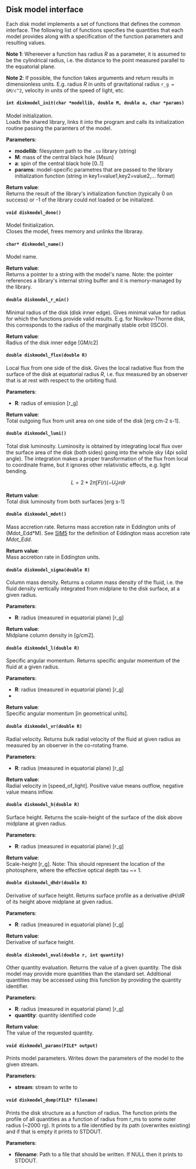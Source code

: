 ## Disk model interface

Each disk model implements a set of functions that defines the common interface. The following list of functions specifies the quantities that each model provides along with a specification of the function parameters and resulting values.

**Note 1**: Whereever a function has radius _R_ as a parameter, it is assumed to be the cylindrical radius, i.e. the distance to the point measured parallel to the equatorial plane.

**Note 2**: If possible, the function takes arguments and return results in dimensionless units. E.g. radius _R_ in units of gravitational radius `r_g = GM/c^2`, velocity in units of the speed of light, etc.

#### `int diskmodel_init(char *modellib, double M, double a, char *params)`
Model initialization.  
Loads the shared library, links it into the program and calls its initialization routine passing the paramters of the model.

**Parameters**:  
* **modellib**: filesystem path to the `.so` library (string) 
* **M**: mass of the central black hole [Msun] 
* **a**: spin of the central black hole [0..1] 
* **params**: model-specific parametres that are passed to the library initialization function (string in key1=value1,key2=value2,... format)

**Return value**:  
Returns the result of the library's initialization function (typically 0 on success) or -1 of the library could not loaded or be initialized. 

#### `void diskmodel_done()`
Model finitialization.  
Closes the model, frees memory and unlinks the libraray. 

#### `char* diskmodel_name()`
Model name.

**Return value**:  
Returns a pointer to a string with the model's name. Note: the pointer references a library's internal string buffer and it is  memory-managed by the library.

<!--
#### `void diskmodel_help()`
Model name.
Returns a pointer to a string with the model's name. 
-->

#### `double diskmodel_r_min()`
Minimal radius of the disk (disk inner edge).
Gives minimal value for radius for which the functions provide valid results. E.g. for Novikov-Thorne disk, this corresponds to the radius of the marginally stable orbit (ISCO).

**Return value**:  
Radius of the disk inner edge [GM/c2] 

#### `double diskmodel_flux(double R)`
Local flux from one side of the disk.
Gives the local radiative flux from the surface of the disk at equatorial radius _R_, i.e. flux measured by an observer that is at rest with respect to the orbiting fluid.

**Parameters**: 
* **R**: radius of emission [r_g]

**Return value**:  
Total outgoing flux from unit area on one side of the disk [erg cm-2 s-1]. 

#### `double diskmodel_lumi()`
Total disk luminosity.
Luminosity is obtained by integrating local flux over the surface area of the disk (both sides) going into the whole sky (4pi solid angle). The integration makes a proper transformation of the flux from local to coordinate frame, but it ignores other relativistic effects, e.g. light bending.
```math
L = 2 * 2\pi \int F(r) (-U_t) r dr
```
**Return value**:  
Total disk luminosity from both surfaces [erg s-1] 

#### `double diskmodel_mdot()`
Mass accretion rate.
Returns mass accretion rate in Eddington units of (Mdot_Edd*M). See [SIM5](https://github.com/mbursa/sim5) for the definition of Eddington mass accretion rate _Mdot_Edd_.

**Return value**:  
Mass accretion rate in Eddington units. 

#### `double diskmodel_sigma(double R)`
Column mass density.
Returns a column mass density of the fluid, i.e. the fluid density vertically integrated from midplane to the disk surface, at a given radius.

**Parameters**:  
* **R**: radius (measured in equatorial plane) [r_g]

**Return value**:  
Midplane column density in [g/cm2]. 


#### `double diskmodel_l(double R)`
Specific angular momentum.
Returns specific angular momentum of the fluid at a given radius.

**Parameters**:  
* **R**: radius (measured in equatorial plane) [r_g]
* 
**Return value**:  
Specific angular momentum [in geometrical units]. 

#### `double diskmodel_vr(double R)`
Radial velocity.
Returns bulk radial velocity of the fluid at given radius as measured by an observer in the co-rotating frame.

**Parameters**:  
* **R**: radius (measured in equatorial plane) [r_g]

**Return value**:  
Radial velocity in [speed_of_light]. Positive value means outflow, negative value means inflow.

#### `double diskmodel_h(double R)`
Surface height.
Returns the scale-height of the surface of the disk above midplane at given radius.

**Parameters**:  
* **R**: radius (measured in equatorial plane) [r_g]

**Return value**:  
Scale-height [r_g]. Note: This should represent the location of the photosphere, where the effective optical depth tau ~= 1.

#### `double diskmodel_dhdr(double R)`
Derivative of surface height.
Returns surface profile as a derivative $dH/dR$ of its height above midplane at given radius.

**Parameters**:  
* **R**: radius (measured in equatorial plane) [r_g]

**Return value**:  
Derivative of surface height. 

#### `double diskmodel_eval(double r, int quantity)`
Other quantity evaluation.
Returns the value of a given quantity. The disk model may provide more quantities than the standard set. Additional quantities may be accessed using this function by providing the quantity identifier.

**Parameters**:  
* **R**: radius (measured in equatorial plane) [r_g] 
* **quantity**: quantity identified code

**Return value**:  
The value of the requested quantity. 

#### `void diskmodel_params(FILE* output)`
Prints model parameters.
Writes down the parameters of the model to the given stream.

 **Parameters**:  
* **stream**: stream to write to 

#### `void diskmodel_dump(FILE* filename)`
Prints the disk structure as a function of radius.
The function prints the profile of all quantities as a function of radius from r_ms to some outer radius (~2000 rg). It prints to a file identified by its path (overwrites existing) and if that is empty it prints to STDOUT.

**Parameters**:  
* **filename**: Path to a file that should be written. If NULL then it prints to STDOUT.



